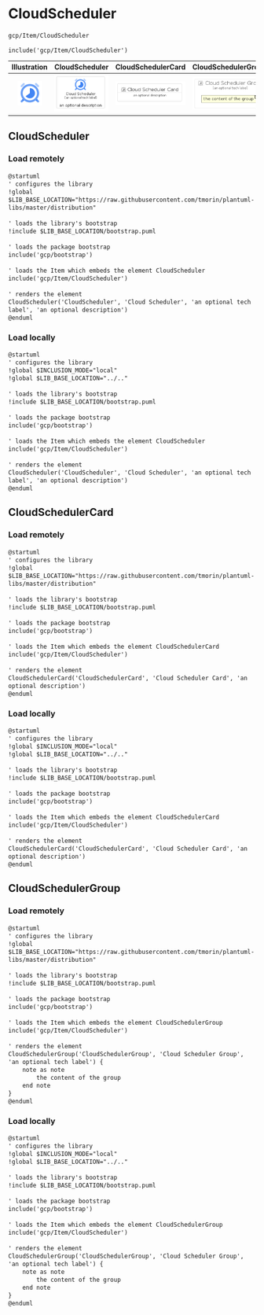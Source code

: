# CloudScheduler


```text
gcp/Item/CloudScheduler
```

```text
include('gcp/Item/CloudScheduler')
```



| Illustration | CloudScheduler | CloudSchedulerCard | CloudSchedulerGroup |
| :---: | :---: | :---: | :---: |
| ![illustration for Illustration](../../gcp/Item/CloudScheduler.png) | ![illustration for CloudScheduler](../../gcp/Item/CloudScheduler.Local.png) | ![illustration for CloudSchedulerCard](../../gcp/Item/CloudSchedulerCard.Local.png) | ![illustration for CloudSchedulerGroup](../../gcp/Item/CloudSchedulerGroup.Local.png) |




## CloudScheduler

### Load remotely
```plantuml
@startuml
' configures the library
!global $LIB_BASE_LOCATION="https://raw.githubusercontent.com/tmorin/plantuml-libs/master/distribution"

' loads the library's bootstrap
!include $LIB_BASE_LOCATION/bootstrap.puml

' loads the package bootstrap
include('gcp/bootstrap')

' loads the Item which embeds the element CloudScheduler
include('gcp/Item/CloudScheduler')

' renders the element
CloudScheduler('CloudScheduler', 'Cloud Scheduler', 'an optional tech label', 'an optional description')
@enduml
```

### Load locally
```plantuml
@startuml
' configures the library
!global $INCLUSION_MODE="local"
!global $LIB_BASE_LOCATION="../.."

' loads the library's bootstrap
!include $LIB_BASE_LOCATION/bootstrap.puml

' loads the package bootstrap
include('gcp/bootstrap')

' loads the Item which embeds the element CloudScheduler
include('gcp/Item/CloudScheduler')

' renders the element
CloudScheduler('CloudScheduler', 'Cloud Scheduler', 'an optional tech label', 'an optional description')
@enduml
```

## CloudSchedulerCard

### Load remotely
```plantuml
@startuml
' configures the library
!global $LIB_BASE_LOCATION="https://raw.githubusercontent.com/tmorin/plantuml-libs/master/distribution"

' loads the library's bootstrap
!include $LIB_BASE_LOCATION/bootstrap.puml

' loads the package bootstrap
include('gcp/bootstrap')

' loads the Item which embeds the element CloudSchedulerCard
include('gcp/Item/CloudScheduler')

' renders the element
CloudSchedulerCard('CloudSchedulerCard', 'Cloud Scheduler Card', 'an optional description')
@enduml
```

### Load locally
```plantuml
@startuml
' configures the library
!global $INCLUSION_MODE="local"
!global $LIB_BASE_LOCATION="../.."

' loads the library's bootstrap
!include $LIB_BASE_LOCATION/bootstrap.puml

' loads the package bootstrap
include('gcp/bootstrap')

' loads the Item which embeds the element CloudSchedulerCard
include('gcp/Item/CloudScheduler')

' renders the element
CloudSchedulerCard('CloudSchedulerCard', 'Cloud Scheduler Card', 'an optional description')
@enduml
```

## CloudSchedulerGroup

### Load remotely
```plantuml
@startuml
' configures the library
!global $LIB_BASE_LOCATION="https://raw.githubusercontent.com/tmorin/plantuml-libs/master/distribution"

' loads the library's bootstrap
!include $LIB_BASE_LOCATION/bootstrap.puml

' loads the package bootstrap
include('gcp/bootstrap')

' loads the Item which embeds the element CloudSchedulerGroup
include('gcp/Item/CloudScheduler')

' renders the element
CloudSchedulerGroup('CloudSchedulerGroup', 'Cloud Scheduler Group', 'an optional tech label') {
    note as note
        the content of the group
    end note
}
@enduml
```

### Load locally
```plantuml
@startuml
' configures the library
!global $INCLUSION_MODE="local"
!global $LIB_BASE_LOCATION="../.."

' loads the library's bootstrap
!include $LIB_BASE_LOCATION/bootstrap.puml

' loads the package bootstrap
include('gcp/bootstrap')

' loads the Item which embeds the element CloudSchedulerGroup
include('gcp/Item/CloudScheduler')

' renders the element
CloudSchedulerGroup('CloudSchedulerGroup', 'Cloud Scheduler Group', 'an optional tech label') {
    note as note
        the content of the group
    end note
}
@enduml
```

